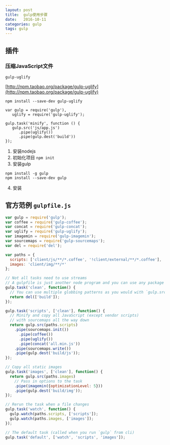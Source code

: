 ```yaml
---
layout: post
title:  gulp使用步骤
date:   2016-10-11
categories: gulp
tags: gulp
---
```


## 插件


### 压缩JavaScript文件

`gulp-uglify`

[http://npm.taobao.org/package/gulp-uglify](http://npm.taobao.org/package/gulp-uglify)

`npm install --save-dev gulp-uglify`

    var gulp = require('gulp'),
       uglify = require('gulp-uglify');
    
    gulp.task('minify', function () {
       gulp.src('js/app.js')
          .pipe(uglify())
          .pipe(gulp.dest('build'))
    });


1. 安装nodejs
2. 初始化项目
  `npm init`
3. 安装gulp
  ```
  npm install -g gulp
  npm install --save-dev gulp
  ```
4. 安装

## 官方范例 `gulpfile.js`

```js
var gulp = require('gulp');
var coffee = require('gulp-coffee');
var concat = require('gulp-concat');
var uglify = require('gulp-uglify');
var imagemin = require('gulp-imagemin');
var sourcemaps = require('gulp-sourcemaps');
var del = require('del');

var paths = {
  scripts: ['client/js/**/*.coffee', '!client/external/**/*.coffee'],
  images: 'client/img/**/*'
};

// Not all tasks need to use streams
// A gulpfile is just another node program and you can use any package available on npm
gulp.task('clean', function() {
  // You can use multiple globbing patterns as you would with `gulp.src`
  return del(['build']);
});

gulp.task('scripts', ['clean'], function() {
  // Minify and copy all JavaScript (except vendor scripts)
  // with sourcemaps all the way down
  return gulp.src(paths.scripts)
    .pipe(sourcemaps.init())
      .pipe(coffee())
      .pipe(uglify())
      .pipe(concat('all.min.js'))
    .pipe(sourcemaps.write())
    .pipe(gulp.dest('build/js'));
});

// Copy all static images
gulp.task('images', ['clean'], function() {
  return gulp.src(paths.images)
    // Pass in options to the task
    .pipe(imagemin({optimizationLevel: 5}))
    .pipe(gulp.dest('build/img'));
});

// Rerun the task when a file changes
gulp.task('watch', function() {
  gulp.watch(paths.scripts, ['scripts']);
  gulp.watch(paths.images, ['images']);
});

// The default task (called when you run `gulp` from cli)
gulp.task('default', ['watch', 'scripts', 'images']);
```